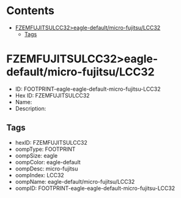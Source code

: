 



Contents
========

* [FZEMFUJITSULCC32>eagle-default/micro-fujitsu/LCC32](#fzemfujitsulcc32eagle-defaultmicro-fujitsulcc32)
	* [Tags](#tags)

# FZEMFUJITSULCC32>eagle-default/micro-fujitsu/LCC32

- ID: FOOTPRINT-eagle-eagle-default-micro-fujitsu-LCC32
- Hex ID: FZEMFUJITSULCC32
- Name: 
- Description: 

## Tags

- hexID: FZEMFUJITSULCC32
- oompType: FOOTPRINT
- oompSize: eagle
- oompColor: eagle-default
- oompDesc: micro-fujitsu
- oompIndex: LCC32
- oompName: eagle-default/micro-fujitsu/LCC32
- oompID: FOOTPRINT-eagle-eagle-default-micro-fujitsu-LCC32
